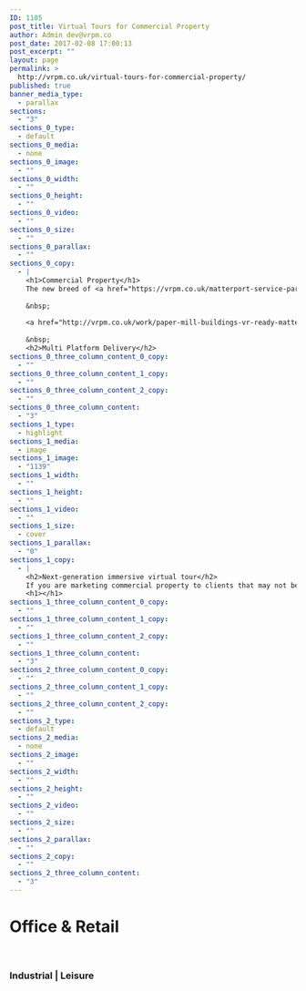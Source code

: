 ```yaml
---
ID: 1105
post_title: Virtual Tours for Commercial Property
author: Admin dev@vrpm.co
post_date: 2017-02-08 17:00:13
post_excerpt: ""
layout: page
permalink: >
  http://vrpm.co.uk/virtual-tours-for-commercial-property/
published: true
banner_media_type:
  - parallax
sections:
  - "3"
sections_0_type:
  - default
sections_0_media:
  - none
sections_0_image:
  - ""
sections_0_width:
  - ""
sections_0_height:
  - ""
sections_0_video:
  - ""
sections_0_size:
  - ""
sections_0_parallax:
  - ""
sections_0_copy:
  - |
    <h1>Commercial Property</h1>
    The new breed of <a href="https://vrpm.co.uk/matterport-service-partner/" target="_blank">Matterport</a> virtual tour has changed the landscape for the property industry.  Commercial Property agents can now benefit from a market leading VR ready virtual tour for much less than they think.
    
    &nbsp;
    
    <a href="http://vrpm.co.uk/work/paper-mill-buildings-vr-ready-matterport-3d-virtual-tour/" target="_blank"><img class="alignnone size-full wp-image-1131" src="http://vrpm.co.uk/wp-content/uploads/2017/02/commercial-tour.jpg" alt="" width="100%" height="100%" /></a>
    
    &nbsp;
    <h2>Multi Platform Delivery</h2>
sections_0_three_column_content_0_copy:
  - ""
sections_0_three_column_content_1_copy:
  - ""
sections_0_three_column_content_2_copy:
  - ""
sections_0_three_column_content:
  - "3"
sections_1_type:
  - highlight
sections_1_media:
  - image
sections_1_image:
  - "1139"
sections_1_width:
  - ""
sections_1_height:
  - ""
sections_1_video:
  - ""
sections_1_size:
  - cover
sections_1_parallax:
  - "0"
sections_1_copy:
  - |
    <h2>Next-generation immersive virtual tour</h2>
    If you are marketing commercial property to clients that may not be able to make it to the property for an initial viewing this is the solution.
    <h1></h1>
sections_1_three_column_content_0_copy:
  - ""
sections_1_three_column_content_1_copy:
  - ""
sections_1_three_column_content_2_copy:
  - ""
sections_1_three_column_content:
  - "3"
sections_2_three_column_content_0_copy:
  - ""
sections_2_three_column_content_1_copy:
  - ""
sections_2_three_column_content_2_copy:
  - ""
sections_2_type:
  - default
sections_2_media:
  - none
sections_2_image:
  - ""
sections_2_width:
  - ""
sections_2_height:
  - ""
sections_2_video:
  - ""
sections_2_size:
  - ""
sections_2_parallax:
  - ""
sections_2_copy:
  - ""
sections_2_three_column_content:
  - "3"
---
```

<h1>Office &amp; Retail</h1>
&nbsp;
<h3>Industrial | Leisure</h3>